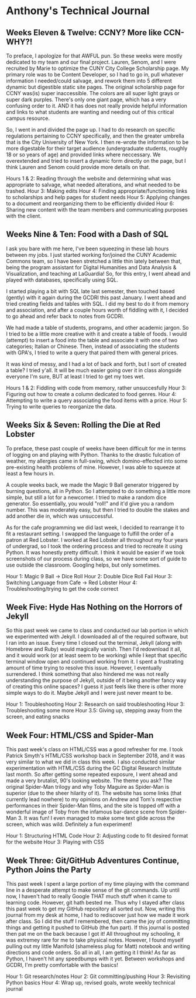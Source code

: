 # Anthony's Technical Journal

## Weeks Eleven & Twelve: CCNY? More like CCN-WHY?!

To preface, I apologize for that AWFUL pun. So these weeks were mostly dedicated to my team and our final project. Lauren, Senom, and I were recruited by Marie to optimize the CUNY City College Scholarship page. My primary role was to be Content Developer, so I had to go in, pull whatever information I needed/could salvage, and rework them into 5 different dynamic but digestible static site pages. The original scholarship page for CCNY was(is) super inaccessible. The colors are all super light grays or super dark purples. There's only one giant page, which has a very confusing order to it. AND it has does not really provide helpful information and links to what students are wanting and needing out of this critical campus resource.

So, I went in and divided the page up. I had to do research on specific regulations pertaining to CCNY specifically, and then the greater umbrella that is the City University of New York. I then re-wrote the information to be more digestable for their target audience (undergraduate students, roughly 18 or so years of age) and provided links where neccessary. We overextended and tried to insert a dynamic form directly on the page, but I think Lauren and Senom could provide more details on that. 

Hours 1 & 2: Reading through the website and determining what was appropriate to salvage, what needed alterations, and what needed to be trashed.
Hour 3: Making edits
Hour 4: Finding appropriate/functioning links to scholarships and help pages for student needs
Hour 5: Applying changes to a document and reorganizing them to be efficiently divided
Hour 6: Sharing new content with the team members and communicating purposes with the client.

## Weeks Nine & Ten: Food with a Dash of SQL

I ask you bare with me here, I've been squeezing in these lab hours between my jobs. I just started working for/joined the CUNY Academic Commons team, so I have been stretched a little thin lately between that, being the program assistant for Digital Humanities and Data Analysis & Visualization, and teaching at LaGuardia! So, for this entry, I went ahead and played with databases, specifically using SQL. 

I started playing a bit with SQL late last semester, then touched based (gently) with it again during the GCDRI this past January. I went ahead and tried creating fields and tables with SQL. I did my best to do it from memory and association, and after a couple hours worth of fiddling with it, I decided to go ahead and refer back to notes from GCDRI.

We had made a table of students, programs, and other academic jargon. So I tried to be a little more creative with it and create a table of foods. I would (attempt) to insert a food into the table and associate it with one of two categories; Italian or Chinese. Then, instead of associating the students with GPA's, I tried to write a query that paired them with general prices.

It was kind of messy, and I had a lot of back and forth, but I sort of created a table? I tried y'all. It will be much easier going over it in class alongside everyone I'm sure, BUT at least I tried to get my toes wet.

Hours 1 & 2: Fiddling with code from memory, rather unsuccesfully 
Hour 3: Figuring out how to create a column dedicated to food genres.
Hour 4: Attempting to write a query associating the food items with a price.
Hour 5: Trying to write queries to reorganize the data.

## Weeks Six & Seven: Rolling the Die at Red Lobster

To preface, these past couple of weeks have been difficult for me in terms of logging on and playing with Python. Thanks to the drastic fulcation of weather, my allergies came in full-swing, which domino-effected into some pre-existing health problems of mine. However, I was able to squeeze at least a few hours in.

A couple weeks back, we made the Magic 9 Ball generator triggered by burning questions, all in Python. So I attempted to do something a little more simple, but still a lot for a newcomer. I tried to make a random dice generator. So essentially, you would "roll!" and it'd give you a random number. This was moderately easy, but then I tried to double the stakes and add another die in, which was unsuccessful.

As for the cafe programming we did last week, I decided to rearrange it to fit a restaurant setting. I swapped the language to fulfill the order of a patron at Red Lobster. I worked at Red Lobster all throughout my four years of undergrad, so I took the ordering process and tried to recreate it using Python. It was honestly pretty difficult. I think it would be easier if we took screenshots of our process during class, so we have some sort of guide to use outside the classroom. Googling helps, but only sometimes.

Hour 1: Magic 9 Ball -> Dice Roll
Hour 2: Double Dice Roll Fail
Hour 3: Switching Language from Cafe -> Red Lobster
Hour 4: Troubleshooting/trying to get the code correct


## Week Five: Hyde Has Nothing on the Horrors of Jekyll

So this past week we came to class and conducted our lab portion in which we experimented with Jekyll. I downloaded all of the required software, but I ran into an issue. Every time I closed out the terminal, Jekyll (along with Homebrew and Ruby) would magically vanish. Then I'd redownload it all, and it would work (or at least seem to be working) while I kept that specific terminal window open and continued working from it. I spent a frustrating amount of time trying to resolve this issue. However, I eventually surrendered. I think something that also hindered me was not really understanding the purpose of Jekyll, outside of it being another fancy way of creating this online spaces? I guess it just feels like there is other more simple ways to do it. Maybe Jekyll and I were just never meant to be.

Hour 1: Troubleshooting
Hour 2: Research on said troubleshooting
Hour 3: Troubleshooting some more
Hour 3.5: Giving up, stepping away from the screen, and eating snacks

## Week Four: HTML/CSS and Spider-Man

This past week's class on HTML/CSS was a good refresher for me. I took Patrick Smyth's HTML/CSS workshop back in September 2018, and it was very similar to what we did in class this week. I also conducted similar experimentation with HTML/CSS during the GC Digital Research Institute last month. So after getting some repeated exposure, I went ahead and made a very brutalist, 90's looking website. The theme you ask? The original Spider-Man trilogy and why Toby Maguire as Spider-Man is superior (due to the sheer hilarity of it). The website has some links (that currently lead nowhere) to my opinions on Andrew and Tom's respective performances in their Spider-Man films, and the site is topped off with a wonderful image of Toby from the infamous bar-dance scene from Spider-Man 3. It was fun! I even managed to make some text glide across the screen, which was wild. Definitely a fun experiment!

Hour 1: Structuring HTML Code
Hour 2: Adjusting code to fit desired format for the website
Hour 3: Playing with CSS

## Week Three: Git/GitHub Adventures Continue, Python Joins the Party 

This past week I spent a large portion of my time playing with the command line in a desperate attempt to make sense of the git commands. Up until now, I haven't had to really Google THAT much stuff when it came to learning code. However, git hath bested me. Thus why I stayed after class this past week to get my GitHub repository all sorted out. Now, writing this journal from my desk at home, I had to rediscover just how we made it work after class. So I did the stuff I remembered, then came the joy of committing things and getting it pushed to GitHub (the fun part). If this journal is posted then pat me on the back because I got it! All throughout my schooling, it was extremey rare for me to take physical notes. However, I found myself pulling out my little Manifold (shameless plug for Matt) notebook and writing directions and code orders. So all in all, I am getting it I think! As far as Python, I haven't hit any speedbumps with it yet. Between workshops and GCDRI, I'm pretty comfortable with the basics!

Hour 1: Git research/notes
Hour 2: Git committing/pushing
Hour 3: Revisiting Python basics
Hour 4: Wrap up, revised goals, wrote weekly technical journal